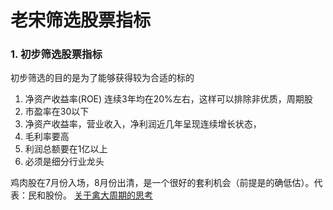 # 老宋筛选股票指标

### 1. 初步筛选股票指标

初步筛选的目的是为了能够获得较为合适的标的

1. 净资产收益率(ROE) 连续3年均在20%左右，这样可以排除非优质，周期股
2. 市盈率在30以下
3. 净资产收益率，营业收入，净利润近几年呈现连续增长状态，
4. 毛利率要高
5. 利润总额要在1亿以上
6. 必须是细分行业龙头



鸡肉股在7月份入场，8月份出清，是一个很好的套利机会（前提是的确低估）。代表：民和股份。 [关于禽大周期的思考](https://xueqiu.com/6651873681/110664623)



